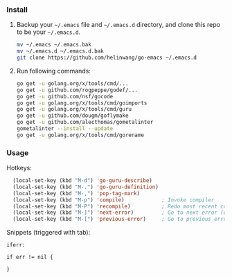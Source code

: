 ### Install

1. Backup your `~/.emacs` file and `~/.emacs.d` directory, and clone this repo to be your `~/.emacs.d`.
   ```bash
   mv ~/.emacs ~/.emacs.bak
   mv ~/.emacs.d ~/.emacs.d.bak
   git clone https://github.com/helinwang/go-emacs ~/.emacs.d
   ```
   
1. Run following commands:
   ```bash
   go get -u golang.org/x/tools/cmd/...
   go get -u github.com/rogpeppe/godef/...
   go get -u github.com/nsf/gocode
   go get -u golang.org/x/tools/cmd/goimports
   go get -u golang.org/x/tools/cmd/guru
   go get -u github.com/dougm/goflymake
   go get -u github.com/alecthomas/gometalinter
   gometalinter --install --update
   go get -u golang.org/x/tools/cmd/gorename
   ```

### Usage

Hotkeys:
```lisp
  (local-set-key (kbd "M-d") 'go-guru-describe)
  (local-set-key (kbd "M-.") 'go-guru-definition)
  (local-set-key (kbd "M-,") 'pop-tag-mark)
  (local-set-key (kbd "M-p") 'compile)            ; Invoke compiler        
  (local-set-key (kbd "M-P") 'recompile)          ; Redo most recent compile cmd       
  (local-set-key (kbd "M-]") 'next-error)         ; Go to next error (or msg)       
  (local-set-key (kbd "M-[") 'previous-error)     ; Go to previous error or msg   
```

Snippets (triggered with tab):
```text
iferr:

if err != nil {

}
```
